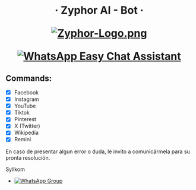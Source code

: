 <h1 align="center">‧ Zyphor AI - Bot ‧
</p>
<p>

[![Zyphor-Logo.png](https://i.postimg.cc/vTbLwRtq/Zyphor-Logo.png)](https://postimg.cc/7GtTSWc0)
<p align="center">
        <a href="#"><img title="WhatsApp Easy Chat Assistant" src="https://img.shields.io/badge/-WhatsApp Easy Chat Assistant-green?colorA=%23ff0000&colorB=%23017e40&style=for-the-badge"></a>
    </p>
    <p>

## Commands:

- [x] Facebook 
- [x] Instagram 
- [x] YouTube 
- [x] Tiktok 
- [x] Pinterest 
- [x] X (Twitter)
- [x] Wikipedia
- [x] Remini 

En caso de presentar algun error o duda, le invito a comunicármela para su pronta resolución.

Syllkom
- [![WhatsApp Group](https://img.shields.io/badge/WhatsApp-25D366?style=for-the-badge&logo=whatsapp&logoColor=white)](https://wa.me/51933479416)

